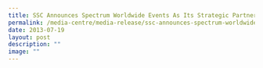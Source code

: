 ```yaml
---
title: SSC Announces Spectrum Worldwide Events As Its Strategic Partner
permalink: /media-centre/media-release/ssc-announces-spectrum-worldwide-events/
date: 2013-07-19
layout: post
description: ""
image: ""
---
```

